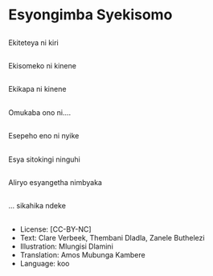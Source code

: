 # Esyongimba Syekisomo

##
Ekiteteya ni kiri

##
Ekisomeko ni kinene

##
Ekikapa ni kinene

##
Omukaba ono ni....

##
Esepeho eno ni nyike

##
Esya sitokingi ninguhi

##
Aliryo esyangetha nimbyaka

##
... sikahika ndeke

##
* License: [CC-BY-NC]
* Text: Clare Verbeek, Thembani Dladla, Zanele Buthelezi
* Illustration: Mlungisi Dlamini
* Translation: Amos Mubunga Kambere
* Language: koo

